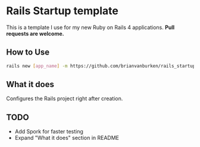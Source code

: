 # Rails Startup template

This is a template I use for my new Ruby on Rails 4 applications. **Pull requests are welcome.**

## How to Use

```bash
rails new [app_name] -m https://github.com/brianvanburken/rails_startup_template/template.rb
```

## What it does

Configures the Rails project right after creation.

## TODO

- Add Spork for faster testing
- Expand "What it does" section in README
